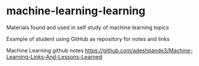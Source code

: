 # machine-learning-learning
Materials found and used in self study of machine learning topics

Example of student using GitHub as repository for notes and links

Machine Learning github notes
https://github.com/adeshpande3/Machine-Learning-Links-And-Lessons-Learned
